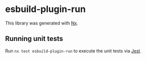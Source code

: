 # esbuild-plugin-run

This library was generated with [Nx](https://nx.dev).

## Running unit tests

Run `nx test esbuild-plugin-run` to execute the unit tests via [Jest](https://jestjs.io).
